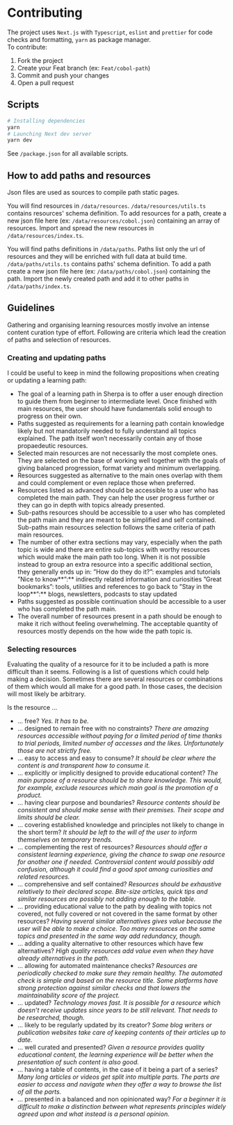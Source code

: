 # Contributing

The project uses `Next.js` with `Typescript`, `eslint` and `prettier` for code checks and formatting, `yarn` as package manager.<br/>
To contribute:

1. Fork the project
2. Create your Feat branch (ex: `Feat/cobol-path`)
3. Commit and push your changes
4. Open a pull request

## Scripts

```bash
# Installing dependencies
yarn
# Launching Next dev server
yarn dev
```

See `/package.json` for all available scripts.

## How to add paths and resources

Json files are used as sources to compile path static pages.

You will find resources in `/data/resources`.
`/data/resources/utils.ts` contains resources' schema definition.
To add resources for a path, create a new json file here (ex: `/data/resources/cobol.json`) containing an array of resources.
Import and spread the new resources in `/data/resources/index.ts`.

You will find paths definitions in `/data/paths`.
Paths list only the url of resources and they will be enriched with full data at build time.
`/data/paths/utils.ts` contains paths' schema definition.
To add a path create a new json file here (ex: `/data/paths/cobol.json`) containing the path.
Import the newly created path and add it to other paths in `/data/paths/index.ts`.

## Guidelines

Gathering and organising learning resources mostly involve an intense content curation type of effort.
Following are criteria which lead the creation of paths and selection of resources.

### Creating and updating paths

I could be useful to keep in mind the following propositions when creating or updating a learning path:

- The goal of a learning path in Sherpa is to offer a user enough direction to guide them from beginner to intermediate level.
  Once finished with main resources, the user should have fundamentals solid enough to progress on their own.
- Paths suggested as requirements for a learning path contain knowledge likely but not mandatorily needed to fully understand all topics explained. The path itself won’t necessarily contain any of those propaedeutic resources.
- Selected main resources are not necessarily the most complete ones. They are selected on the base of working well together with the goals of giving balanced progression, format variety and minimum overlapping.
- Resources suggested as alternative to the main ones overlap with them and could complement or even replace those when preferred.
- Resources listed as advanced should be accessible to a user who has completed the main path.
  They can help the user progress further or they can go in depth with topics already presented.
- Sub-paths resources should be accessible to a user who has completed the path main and they are meant to be simplified and self contained. Sub-paths main resources selection follows the same criteria of path main resources.
- The number of other extra sections may vary, especially when the path topic is wide and there are entire sub-topics with worthy resources which would make the main path too long.
  When it is not possible instead to group an extra resource into a specific additional section, they generally ends up in:
  ”How do they do it?”: examples and tutorials
  ”Nice to know**”:** indirectly related information and curiosities
  ”Great bookmarks”: tools, utilities and references to go back to
  ”Stay in the loop**”:** blogs, newsletters, podcasts to stay updated
- Paths suggested as possible continuation should be accessible to a user who has completed the path main.
- The overall number of resources present in a path should be enough to make it rich without feeling overwhelming. The acceptable quantity of resources mostly depends on the how wide the path topic is.

### Selecting resources

Evaluating the quality of a resource for it to be included a path is more difficult than it seems.
Following is a list of questions which could help making a decision.
Sometimes there are several resources or combinations of them which would all make for a good path. In those cases, the decision will most likely be arbitrary.

Is the resource …

- … free?
  _Yes. It has to be._
- … designed to remain free with no constraints?
  _There are amazing resources accessible without paying for a limited period of time thanks to trial periods, limited number of accesses and the likes. Unfortunately those are not strictly free._
- … easy to access and easy to consume?
  _It should be clear where the content is and transparent how to consume it._
- … explicitly or implicitly designed to provide educational content?
  _The main purpose of a resource should be to share knowledge. This would, for example, exclude resources which main goal is the promotion of a product._
- … having clear purpose and boundaries?
  _Resource contents should be consistent and should make sense with their premises. Their scope and limits should be clear._
- … covering established knowledge and principles not likely to change in the short term?
  _It should be left to the will of the user to inform themselves on temporary trends._
- … complementing the rest of resources?
  _Resources should offer a consistent learning experience, giving the chance to swap one resource for another one if needed. Controversial content would possibly add confusion, although it could find a good spot among curiosities and related resources._
- … comprehensive and self contained?
  _Resources should be exhaustive relatively to their declared scope. Bite-size articles, quick tips and similar resources are possibly not adding enough to the table._
- … providing educational value to the path by dealing with topics not covered, not fully covered or not covered in the same format by other resources?
  _Having several similar alternatives gives value because the user will be able to make a choice. Too many resources on the same topics and presented in the same way add redundancy, though._
- … adding a quality alternative to other resources which have few alternatives?
  _High quality resources add value even when they have already alternatives in the path._
- … allowing for automated maintenance checks?
  _Resources are periodically checked to make sure they remain healthy. The automated check is simple and based on the resource title. Some platforms have strong protection against similar checks and that lowers the maintainability score of the project._
- … updated?
  _Technology moves fast. It is possible for a resource which doesn’t receive updates since years to be still relevant. That needs to be researched, though._
- … likely to be regularly updated by its creator?
  _Some blog writers or publication websites take care of keeping contents of their articles up to date._
- … well curated and presented?
  _Given a resource provides quality educational content, the learning experience will be better when the presentation of such content is also good._
- … having a table of contents, in the case of it being a part of a series?
  _Many long articles or videos get split into multiple parts. The parts are easier to access and navigate when they offer a way to browse the list of all the parts._
- … presented in a balanced and non opinionated way?
  _For a beginner it is difficult to make a distinction between what represents principles widely agreed upon and what instead is a personal opinion._
